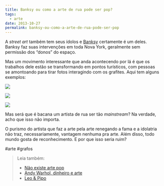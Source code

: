 ```yaml
---
title: Banksy ou como a arte de rua pode ser pop?
tags:
  - arte
date: 2013-10-27
permalink: banksy-ou-como-a-arte-de-rua-pode-ser-pop
---
```

A _street art_ também tem seus ídolos e [Banksy](http://www.banksyny.com/) certamente é um deles. Banksy faz suas intervenções em toda Nova York, geralmente sem permissão dos “donos” do espaço.

Mas um movimento interessante que anda acontecendo por lá é que os trabalhos dele estão se transformando em pontos turísticos, com pessoas se amontoando para tirar fotos interagindo com os grafites. Aqui tem alguns exemplos:

![](https://cdn-images-1.medium.com/max/800/0*r5D2R8qTNlSh3fUq.jpg)

![](https://cdn-images-1.medium.com/max/800/0*32jwP-giMXMn5as-.jpg)

![](https://cdn-images-1.medium.com/max/800/0*553v-JplJ-rfewT3.jpg)

Mas será que é bacana um artista de rua ser tão _mainstream_? Na verdade, acho que isso não importa.

O purismo do artista que faz a arte pela arte renegando a fama e a idolatria não traz, necessariamente, vantagem nenhuma pra arte. Além disso, todo mundo gosta de reconhecimento. E por que isso seria ruim?


#arte #grafos

> Leia também:
> - <a href="/nao-existe-arte-pop">Não existe arte pop</a>
> - <a href="/podcastandy-warhol-dinheiro-e-arte">Andy Warhol, dinheiro e arte</a>
> - <a href="/leo-pipo">Leo & Pipo</a>
